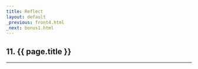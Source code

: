```yaml
---
title: Reflect
layout: default
_previous: front4.html
_next: bonus1.html
---
```


## 11. {{ page.title }}

---